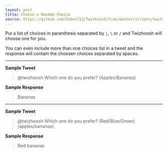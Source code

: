 ```yaml
---
layout: post
title: Choose a Random Choice
source: https://github.com/Soben713/Twizhoosh/tree/master/scripts/twitter_related/choose_random_choice
---
```


Put a list of choices in paranthesis separated by `|`, `\` or `/` and Twizhoosh will choose one for you.

You can even include more than one choices list in a tweet and the response will contain the choosen choices
separated by spaces.

<!--more-->

---

**Sample Tweet**

> @twizhoosh Which one do you prefer? (Apples/Bananas)

**Sample Response**

> Bananas

---

**Sample Tweet**

> @twizhoosh Which one do you prefer? (Red/Blue/Green) (apples/bananas)

**Sample Response**

> Red bananas
